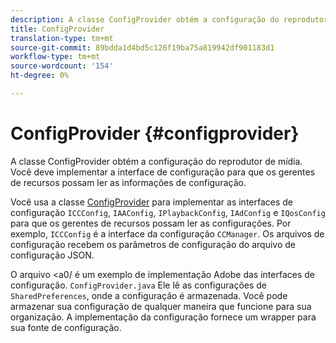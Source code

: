 ```yaml
---
description: A classe ConfigProvider obtém a configuração do reprodutor de mídia. Você deve implementar a interface de configuração para que os gerentes de recursos possam ler as informações de configuração.
title: ConfigProvider
translation-type: tm+mt
source-git-commit: 89bdda1d4bd5c126f19ba75a819942df901183d1
workflow-type: tm+mt
source-wordcount: '154'
ht-degree: 0%

---
```



# ConfigProvider {#configprovider}

A classe ConfigProvider obtém a configuração do reprodutor de mídia. Você deve implementar a interface de configuração para que os gerentes de recursos possam ler as informações de configuração.

Você usa a classe [ConfigProvider](https://help.adobe.com/en_US/primetime/api/reference_implementation/android/javadoc/com/adobe/primetime/reference/config/ConfigProvider.html) para implementar as interfaces de configuração `ICCConfig`, `IAAConfig`, `IPlaybackConfig`, `IAdConfig` e `IQosConfig` para que os gerentes de recursos possam ler as configurações. Por exemplo, `ICCConfig` é a interface da configuração `CCManager`. Os arquivos de configuração recebem os parâmetros de configuração do arquivo de configuração JSON.

O arquivo &lt;a0/ é um exemplo de implementação Adobe das interfaces de configuração. `ConfigProvider.java` Ele lê as configurações de `SharedPreferences`, onde a configuração é armazenada. Você pode armazenar sua configuração de qualquer maneira que funcione para sua organização. A implementação da configuração fornece um wrapper para sua fonte de configuração.